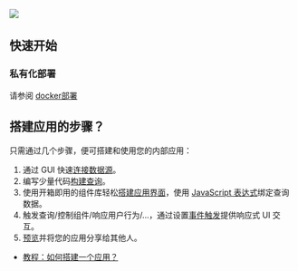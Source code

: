 
![](assets/what-is-lowcoder-20231002133803-7j4cpkm.gif)​

## 快速开始


### 私有化部署
请参阅 [docker部署](docker.md)

## 搭建应用的步骤？

只需通过几个步骤，便可搭建和使用您的内部应用：

1. 通过 GUI 快速[连接数据源](datasource.md)。
2. 编写少量代码[构建查询](how-to-write-query.md)。
3. 使用开箱即用的组件库轻松[搭建应用界面](drag-and-drop.md)，使用 [JavaScript 表达式](javascript-in-lowcoder/writing-javascript.md)绑定查询数据。
4. 触发查询/控制组件/响应用户行为/...，通过设置[事件触发](event-handler.md)提供响应式 UI 交互。
5. [预览](app-release.md)并将您的应用分享给其他人。

* [教程：如何搭建一个应用？](quick-tutorial.md)
